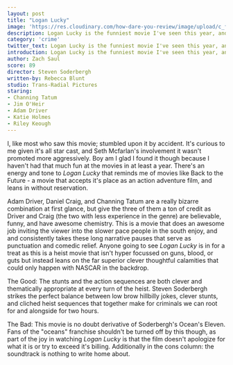 ```yaml
---
layout: post
title: "Logan Lucky"
image: 'https://res.cloudinary.com/how-dare-you-review/image/upload/c_fill,h_399,w_760/v1529785849/logan-lucky.jpg'
description: Logan Lucky is the funniest movie I've seen this year, and it's brimming with energy and self-parody.   
category: 'crime'
twitter_text: Logan Lucky is the funniest movie I've seen this year, and it's brimming with energy and self-parody.
introduction: Logan Lucky is the funniest movie I've seen this year, and it's brimming with energy and self-parody.
author: Zach Saul
score: 89
director: Steven Soderbergh
written-by: Rebecca Blunt
studio: Trans-Radial Pictures
staring: 
- Channing Tatum
- Jim O'Heir
- Adam Driver
- Katie Holmes
- Riley Keough
---
```


I, like most who saw this movie; stumbled upon it by accident. It's curious to me given it's all star cast, and Seth Mcfarlan's involvement it wasn't promoted more aggressively. Boy am I glad I found it though because I haven't had that much fun at the movies in at least a year. There's an energy and tone to *Logan Lucky* that reminds me of movies like Back to the Future - a movie that accepts it's place as an action adventure film, and leans in without reservation.

Adam Driver, Daniel Craig, and Channing Tatum are a really bizarre combination at first glance, but give the three of them a ton of credit as Driver and Craig (the two with less experience in the genre) are believable, funny, and have awesome chemistry. This is a movie that does an awesome job inviting the viewer into the slower pace people in the south enjoy, and and consistently takes these long narrative pauses that serve as punctuation and comedic relief. Anyone going to see *Logan Lucky* is in for a treat as this is a heist movie that isn't hyper focussed on guns, blood, or guts but instead leans on the far superior clever thoughtful calamities that could only happen with NASCAR in the backdrop.

The Good: The stunts and the action sequences are both clever and thematically appropriate at every turn of the heist. Steven Soderbergh strikes the perfect balance between low brow hillbilly jokes, clever stunts, and cliched heist sequences that together make for criminals we can root for and alongside for two hours.

The Bad: This movie is no doubt derivative of Soderbergh's Ocean's Eleven. Fans of the "oceans" franchise shouldn't be turned off by this though, as part of the joy in watching *Logan Lucky* is that the film doesn't apologize for what it is or try to exceed it's billing. Additionally in the cons column: the soundtrack is nothing to write home about.
